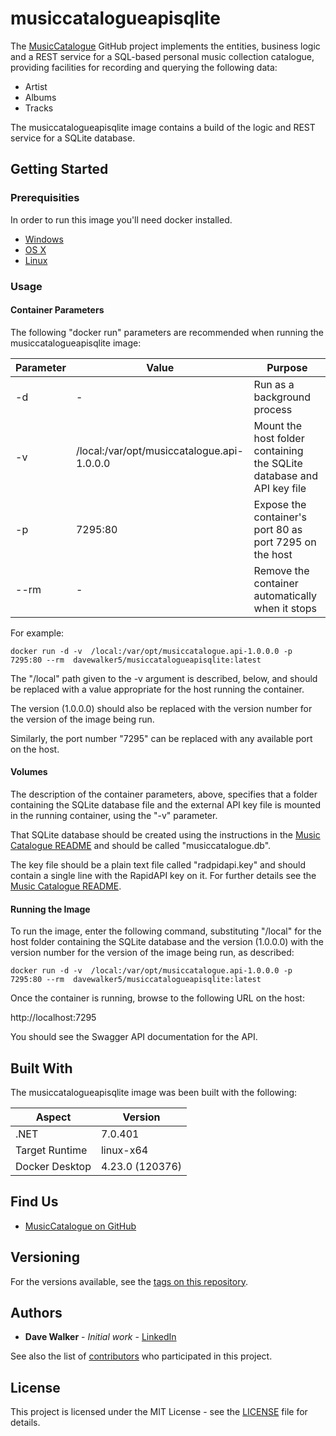# musiccatalogueapisqlite

The [MusicCatalogue](https://github.com/davewalker5/MusicCatalogue) GitHub project implements the entities, business logic and a REST service for a SQL-based personal music collection catalogue, providing facilities for recording and querying the following data:

- Artist
- Albums
- Tracks

The musiccatalogueapisqlite image contains a build of the logic and REST service for a SQLite database.

## Getting Started

### Prerequisities

In order to run this image you'll need docker installed.

- [Windows](https://docs.docker.com/windows/started)
- [OS X](https://docs.docker.com/mac/started/)
- [Linux](https://docs.docker.com/linux/started/)

### Usage

#### Container Parameters

The following "docker run" parameters are recommended when running the musiccatalogueapisqlite image:

| Parameter | Value                                      | Purpose                                                               |
| --------- | ------------------------------------------ | --------------------------------------------------------------------- |
| -d        | -                                          | Run as a background process                                           |
| -v        | /local:/var/opt/musiccatalogue.api-1.0.0.0 | Mount the host folder containing the SQLite database and API key file |
| -p        | 7295:80                                    | Expose the container's port 80 as port 7295 on the host               |
| --rm      | -                                          | Remove the container automatically when it stops                      |

For example:

```shell
docker run -d -v  /local:/var/opt/musiccatalogue.api-1.0.0.0 -p 7295:80 --rm  davewalker5/musiccatalogueapisqlite:latest
```

The "/local" path given to the -v argument is described, below, and should be replaced with a value appropriate for the host running the container.

The version (1.0.0.0) should also be replaced with the version number for the version of the image being run.

Similarly, the port number "7295" can be replaced with any available port on the host.

#### Volumes

The description of the container parameters, above, specifies that a folder containing the SQLite database file and the external API key file is mounted in the running container, using the "-v" parameter.

That SQLite database should be created using the instructions in the [Music Catalogue README](https://github.com/davewalker5/MusicCatalogue) and should be called "musiccatalogue.db".

The key file should be a plain text file called "radpidapi.key" and should contain a single line with the RapidAPI key on it. For further details see the [Music Catalogue README](https://github.com/davewalker5/MusicCatalogue).

#### Running the Image

To run the image, enter the following command, substituting "/local" for the host folder containing the SQLite database and the version (1.0.0.0) with the version number for the version of the image being run, as described:

```shell
docker run -d -v  /local:/var/opt/musiccatalogue.api-1.0.0.0 -p 7295:80 --rm  davewalker5/musiccatalogueapisqlite:latest
```

Once the container is running, browse to the following URL on the host:

http://localhost:7295

You should see the Swagger API documentation for the API.

## Built With

The musiccatalogueapisqlite image was been built with the following:

| Aspect         | Version         |
| -------------- | --------------- |
| .NET           | 7.0.401         |
| Target Runtime | linux-x64       |
| Docker Desktop | 4.23.0 (120376) |

## Find Us

- [MusicCatalogue on GitHub](https://github.com/davewalker5/MusicCatalogue)

## Versioning

For the versions available, see the [tags on this repository](https://github.com/davewalker5/MusicCatalogue/tags).

## Authors

- **Dave Walker** - _Initial work_ - [LinkedIn](https://www.linkedin.com/in/davewalker5/)

See also the list of [contributors](https://github.com/davewalker5/MusicCatalogue.Api/contributors) who
participated in this project.

## License

This project is licensed under the MIT License - see the [LICENSE](https://github.com/davewalker5/MusicCatalogue/blob/master/LICENSE) file for details.
